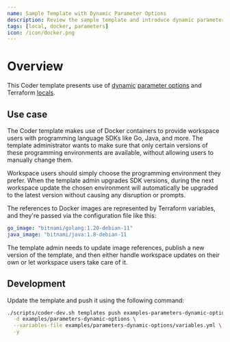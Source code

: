 ```yaml
---
name: Sample Template with Dynamic Parameter Options
description: Review the sample template and introduce dynamic parameter options to your template
tags: [local, docker, parameters]
icon: /icon/docker.png
---
```


# Overview

This Coder template presents use of [dynamic](https://developer.hashicorp.com/terraform/language/expressions/dynamic-blocks) [parameter options](https://coder.com/docs/v2/latest/templates/parameters#options) and Terraform [locals](https://developer.hashicorp.com/terraform/language/values/locals).

## Use case

The Coder template makes use of Docker containers to provide workspace users with programming language SDKs like Go, Java, and more.
The template administrator wants to make sure that only certain versions of these programming environments are available,
without allowing users to manually change them.

Workspace users should simply choose the programming environment they prefer. When the template admin upgrades SDK versions,
during the next workspace update the chosen environment will automatically be upgraded to the latest version without causing any disruption or prompts.

The references to Docker images are represented by Terraform variables, and they're passed via the configuration file like this:

```yaml
go_image: "bitnami/golang:1.20-debian-11"
java_image: "bitnami/java:1.8-debian-11
```

The template admin needs to update image references, publish a new version of the template, and then either handle workspace updates on their own or let workspace users take care of it.

## Development

Update the template and push it using the following command:

```bash
./scripts/coder-dev.sh templates push examples-parameters-dynamic-options \
  -d examples/parameters-dynamic-options \
  --variables-file examples/parameters-dynamic-options/variables.yml \
  -y
```
